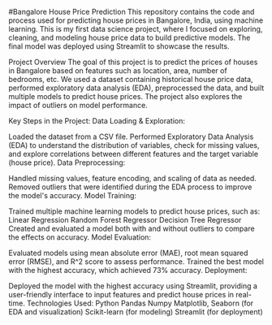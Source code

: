 
#Bangalore House Price Prediction
This repository contains the code and process used for predicting house prices in Bangalore, India, using machine learning. This is my first data science project, where I focused on exploring, cleaning, and modeling house price data to build predictive models. The final model was deployed using Streamlit to showcase the results.

Project Overview
The goal of this project is to predict the prices of houses in Bangalore based on features such as location, area, number of bedrooms, etc. We used a dataset containing historical house price data, performed exploratory data analysis (EDA), preprocessed the data, and built multiple models to predict house prices. The project also explores the impact of outliers on model performance.

Key Steps in the Project:
Data Loading & Exploration:

Loaded the dataset from a CSV file.
Performed Exploratory Data Analysis (EDA) to understand the distribution of variables, check for missing values, and explore correlations between different features and the target variable (house price).
Data Preprocessing:

Handled missing values, feature encoding, and scaling of data as needed.
Removed outliers that were identified during the EDA process to improve the model's accuracy.
Model Training:

Trained multiple machine learning models to predict house prices, such as:
Linear Regression
Random Forest Regressor
Decision Tree Regressor
Created and evaluated a model both with and without outliers to compare the effects on accuracy.
Model Evaluation:

Evaluated models using mean absolute error (MAE), root mean squared error (RMSE), and R^2 score to assess performance.
Trained the best model with the highest accuracy, which achieved 73% accuracy.
Deployment:

Deployed the model with the highest accuracy using Streamlit, providing a user-friendly interface to input features and predict house prices in real-time.
Technologies Used:
Python
Pandas
Numpy
Matplotlib, Seaborn (for EDA and visualization)
Scikit-learn (for modeling)
Streamlit (for deployment)

